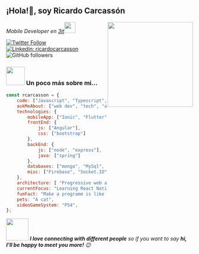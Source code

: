 <h2>¡Hola!👋, soy Ricardo Carcassón</h2>
<img align='right' src="https://media.giphy.com/media/M9gbBd9nbDrOTu1Mqx/giphy.gif" width="230">
<p><em>Mobile Developer en <a href="https://www.3it.cl">3it</a><img src="https://media.giphy.com/media/WUlplcMpOCEmTGBtBW/giphy.gif" width="30"> 
</em></p>

[![Twitter Follow](https://img.shields.io/twitter/follow/rcarcasson?label=Follow)](https://twitter.com/intent/follow?screen_name=rcarcasson)
[![Linkedin: ricardocarcasson](https://img.shields.io/badge/ricardocarcasson-blue?style=flat-square&logo=Linkedin&logoColor=white&link=https://www.linkedin.com/in/ricardocarcasson/)](https://www.linkedin.com/in/ricardocarcasson/)
![GitHub followers](https://img.shields.io/github/followers/rcarcasson?label=Follow&style=social)

### <img src="https://media.giphy.com/media/VgCDAzcKvsR6OM0uWg/giphy.gif" width="50"> Un poco más sobre mi...  

```javascript
const rcarcasson = {
    code: ["Javascript", "Typescript", "PHP", "Java", "C#"],
    askMeAbout: ["web dev", "tech", "app dev", "videogames"],
    technologies: {
        mobileApp: ["Ionic", "Flutter", "React Native"],
        frontEnd: {
            js: ["Angular"],
            css: ["bootstrap"]
        },
        backEnd: {
            js: ["node", "express"],
            java: ["spring"]
        },
        databases: ["mongo", "MySql", "oracle"],
        misc: ["Firebase", "Socket.IO", "php"]
    },
    architecture: [ "Progressive web applications", "Single page applications"],
    currentFocus: "Learning React Native",
    funFact: "Make a programm is like raising a child",
    pets: "A cat",
    videoGameSystem: "PS4",
};
```

<img src="https://media.giphy.com/media/LnQjpWaON8nhr21vNW/giphy.gif" width="60"> <em><b>I love connecting with different people</b> so if you want to say <b>hi, I'll be happy to meet you more!</b> 😊</em>
